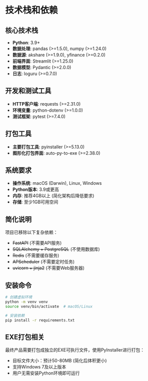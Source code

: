 # 技术栈和依赖

## 核心技术栈
- **Python**: 3.9+
- **数据处理**: pandas (>=1.5.0), numpy (>=1.24.0)
- **数据源**: akshare (>=1.9.0), yfinance (>=0.2.0)
- **前端界面**: Streamlit (>=1.25.0)
- **数据模型**: Pydantic (>=2.0.0)
- **日志**: loguru (>=0.7.0)

## 开发和测试工具
- **HTTP客户端**: requests (>=2.31.0)
- **环境变量**: python-dotenv (>=1.0.0)
- **测试框架**: pytest (>=7.4.0)

## 打包工具
- **主要打包工具**: pyinstaller (>=5.13.0)
- **图形化打包界面**: auto-py-to-exe (>=2.38.0)

## 系统要求
- **操作系统**: macOS (Darwin), Linux, Windows
- **Python版本**: 3.9或更高
- **内存**: 推荐4GB以上 (简化架构后降低要求)
- **存储**: 至少1GB可用空间

## 简化说明
项目已移除以下复杂依赖：
- ~~FastAPI~~ (不需要API服务)
- ~~SQLAlchemy + PostgreSQL~~ (不使用数据库)
- ~~Redis~~ (不需要缓存服务)
- ~~APScheduler~~ (不需要定时任务)
- ~~uvicorn + jinja2~~ (不需要Web服务器)

## 安装命令
```bash
# 创建虚拟环境
python -m venv venv
source venv/bin/activate  # macOS/Linux

# 安装依赖
pip install -r requirements.txt
```

## EXE打包相关
最终产品需要打包成独立的EXE可执行文件，使用PyInstaller进行打包：
- 目标文件大小：预计50-80MB (简化后体积更小)
- 支持Windows 7及以上版本
- 用户无需安装Python环境即可运行